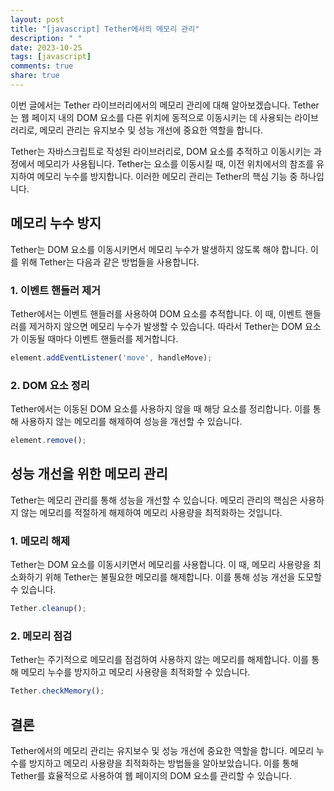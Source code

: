 ```yaml
---
layout: post
title: "[javascript] Tether에서의 메모리 관리"
description: " "
date: 2023-10-25
tags: [javascript]
comments: true
share: true
---
```


이번 글에서는 Tether 라이브러리에서의 메모리 관리에 대해 알아보겠습니다. Tether는 웹 페이지 내의 DOM 요소를 다른 위치에 동적으로 이동시키는 데 사용되는 라이브러리로, 메모리 관리는 유지보수 및 성능 개선에 중요한 역할을 합니다.

Tether는 자바스크립트로 작성된 라이브러리로, DOM 요소를 추적하고 이동시키는 과정에서 메모리가 사용됩니다. Tether는 요소를 이동시킬 때, 이전 위치에서의 참조를 유지하여 메모리 누수를 방지합니다. 이러한 메모리 관리는 Tether의 핵심 기능 중 하나입니다.

## 메모리 누수 방지

Tether는 DOM 요소를 이동시키면서 메모리 누수가 발생하지 않도록 해야 합니다. 이를 위해 Tether는 다음과 같은 방법들을 사용합니다.

### 1. 이벤트 핸들러 제거

Tether에서는 이벤트 핸들러를 사용하여 DOM 요소를 추적합니다. 이 때, 이벤트 핸들러를 제거하지 않으면 메모리 누수가 발생할 수 있습니다. 따라서 Tether는 DOM 요소가 이동될 때마다 이벤트 핸들러를 제거합니다.

```javascript
element.addEventListener('move', handleMove);
```

### 2. DOM 요소 정리

Tether에서는 이동된 DOM 요소를 사용하지 않을 때 해당 요소를 정리합니다. 이를 통해 사용하지 않는 메모리를 해제하여 성능을 개선할 수 있습니다.

```javascript
element.remove();
```

## 성능 개선을 위한 메모리 관리

Tether는 메모리 관리를 통해 성능을 개선할 수 있습니다. 메모리 관리의 핵심은 사용하지 않는 메모리를 적절하게 해제하여 메모리 사용량을 최적화하는 것입니다.

### 1. 메모리 해제

Tether는 DOM 요소를 이동시키면서 메모리를 사용합니다. 이 때, 메모리 사용량을 최소화하기 위해 Tether는 불필요한 메모리를 해제합니다. 이를 통해 성능 개선을 도모할 수 있습니다.

```javascript
Tether.cleanup();
```

### 2. 메모리 점검

Tether는 주기적으로 메모리를 점검하여 사용하지 않는 메모리를 해제합니다. 이를 통해 메모리 누수를 방지하고 메모리 사용량을 최적화할 수 있습니다.

```javascript
Tether.checkMemory();
```

## 결론

Tether에서의 메모리 관리는 유지보수 및 성능 개선에 중요한 역할을 합니다. 메모리 누수를 방지하고 메모리 사용량을 최적화하는 방법들을 알아보았습니다. 이를 통해 Tether를 효율적으로 사용하여 웹 페이지의 DOM 요소를 관리할 수 있습니다.